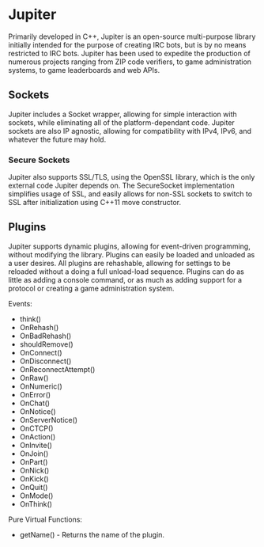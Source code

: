 # Jupiter
Primarily developed in C++, Jupiter is an open-source multi-purpose library initially intended for the purpose of creating IRC bots, but is by no means restricted to IRC bots.
Jupiter has been used to expedite the production of numerous projects ranging from ZIP code verifiers, to game administration systems, to game leaderboards and web APIs.

## Sockets
Jupiter includes a Socket wrapper, allowing for simple interaction with sockets, while eliminating all of the platform-dependant code.
Jupiter sockets are also IP agnostic, allowing for compatibility with IPv4, IPv6, and whatever the future may hold.

### Secure Sockets
Jupiter also supports SSL/TLS, using the OpenSSL library, which is the only external code Jupiter depends on. The SecureSocket implementation simplifies usage of SSL, and easily allows for non-SSL sockets to switch to SSL after initialization using C++11 move constructor.

## Plugins
Jupiter supports dynamic plugins, allowing for event-driven programming, without modifying the library. Plugins can easily be loaded and unloaded as a user desires. All plugins are rehashable, allowing for settings to be reloaded without a doing a full unload-load sequence.
Plugins can do as little as adding a console command, or as much as adding support for a protocol or creating a game administration system.

Events:
<ul>
	<li>think()</li>
	<li>OnRehash()</li>
	<li>OnBadRehash()</li>
	<li>shouldRemove()</li>
	<li>OnConnect()</li>
	<li>OnDisconnect()</li>
	<li>OnReconnectAttempt()</li>
	<li>OnRaw()</li>
	<li>OnNumeric()</li>
	<li>OnError()</li>
	<li>OnChat()</li>
	<li>OnNotice()</li>
	<li>OnServerNotice()</li>
	<li>OnCTCP()</li>
	<li>OnAction()</li>
	<li>OnInvite()</li>
	<li>OnJoin()</li>
	<li>OnPart()</li>
	<li>OnNick()</li>
	<li>OnKick()</li>
	<li>OnQuit()</li>
	<li>OnMode()</li>
	<li>OnThink()</li>
</ul>

Pure Virtual Functions:
<ul>
	<li>getName() - Returns the name of the plugin.</li>
</ul>
